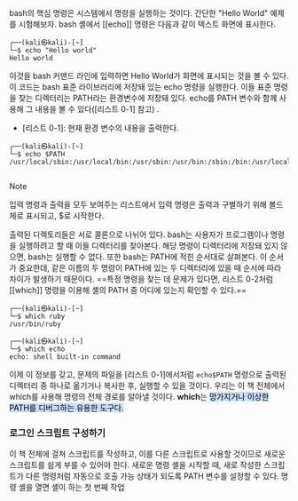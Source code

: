 
bash의 핵심 명령은 시스템에서 명령을 실행하는 것이다. 간단한 "Hello World" 예제를 시험해보자. bash 셸에서 [[echo]] 명령은 다음과 같이 텍스트 화면에 표시한다.

```shell
┌──(kali㉿kali)-[~]
└─$ echo "Hello world"
Hello world

```

이것을 bash 커맨드 라인에 입력하면 Hello World가 화면에 표시되는 것을 볼 수 있다. 이 코드는 bash 표준 라이브러리에 저장돼 있는 echo 명령을 실행한다. 이들 표준 명령을 찾는 디렉터리는 PATH라는 환경변수에 저장돼 있다. echo를 PATH 변수와 함께 사용해 그 내용을 볼 수 있다([리스트 0-1] 참고) . 


- [리스트 0-1]: 현재 환경 변수의 내용을 출력한다.

``` shell
┌──(kali㉿kali)-[~]
└─$ echo $PATH        
/usr/local/sbin:/usr/local/bin:/usr/sbin:/usr/bin:/sbin:/bin:/usr/local/games:/usr/games:/home/kali/go/bin
         
```

>[!note] 
> 입력 명령과 출력을 모두 보여주는 리스트에서 입력 명령은 출력과 구별하기 위해 볼드체로 표시되고, $로 시작한다.

출력된 디렉토리들은 서로 콜론으로 나뉘어 있다. bash는 사용자가 프로그램이나 명령을 실행하려고 할 때 이들 디렉터리를 찾아본다. 해당 명령이 디렉터리에 저장돼 있지 않으면, bash는 실행할 수 없다. 또한 bash는 PATH에 적힌 순서대로 살펴본다. 이 순서가 중요한데, 같은 이름의 두 명령이 PATH에 있는 두 디렉터리에 있을 때 순서에 따라 차이가 발생하기 때문이다. ==특정 명령을 찾는 데 문제가 있다면, 리스트 0-2처럼 [[which]] 명령을 이용해 셸의 PATH 중 어디에 있는지 확인할 수 있다.==

```shell
┌──(kali㉿kali)-[~]
└─$ which ruby
/usr/bin/ruby
                                                                                                                   
┌──(kali㉿kali)-[~]
└─$ which echo
echo: shell built-in command
```


이제 이 정보를 갖고, 문제의 파일을 [리스트 0-1]에서처럼 `echo$PATH` 명령으로 출력된 디렉터리 중 하나로 옮기거나 복사한 후, 실행할 수 있을 것이다. 우리는 이 책 전체에서 which를 사용해 명령의 전체 경로를 알아낼 것이다. **which**는 <mark style="background: #ADCCFFA6;">망가지거나 이상한 PATH를 디버그하는 유용한 도구다.
</mark>

### 로그인 스크립트 구성하기

이 책 전체에 걸쳐 스크립트를 작성하고, 이를 다른 스크립트로 사용할 것이므로 새로운 스크립트를 쉽게 부를 수 있어야 한다. 새로운 명령 셸을 시작할 때, 새로 작성한 스크립트가 다른 명령처럼 자동으로 호출 가능 상태가 되도록 PATH 변수를 설정할 수 있다. 명령 셸을 열면 셸이 하는 첫 번째 작업